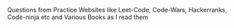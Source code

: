 Questions from Practice Websites like Leet-Code, Code-Wars, Hackerranks, Code-ninja etc and Various Books as I read them
